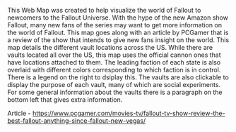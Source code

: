 This Web Map was created to help visualize the world of Fallout to newcomers to the Fallout Universe. With the hype of the new Amazon show Fallout, many new fans of the series may want to get more information on the world of Fallout. This map goes along with an article by PCGamer that is a review of the show that intends to give new fans insight on the world. This map details the different vault locations across the US. While there are vaults located all over the US, this map uses the official cannon ones that have locations attached to them. The leading faction of each state is also overlaid with different colors corresponding to which faction is in control. There is a legend on the right to dsiplay this. The vaults are also clickable to display the purpose of each vault, many of which are social experiments. For some general information about the vaults there is a paragraph on the bottom left that gives extra information. 

Article - https://www.pcgamer.com/movies-tv/fallout-tv-show-review-the-best-fallout-anything-since-fallout-new-vegas/